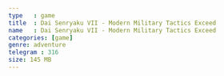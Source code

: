 ```yaml
---
type   : game
title  : Dai Senryaku VII - Modern Military Tactics Exceed
name   : Dai Senryaku VII - Modern Military Tactics Exceed
categories: [game]
genre: adventure
telegram : 316
size: 145 MB
---
```



